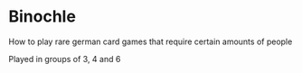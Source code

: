 # Binochle
How to play rare german card games that require certain amounts of people

Played in groups of 3, 4 and 6
